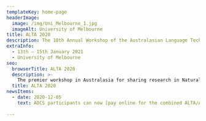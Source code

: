 ```yaml
---
templateKey: home-page
headerImage:
  image: /img/Uni_Melbourne_1.jpg
  imageAlt: University of Melbourne
title: ALTA 2020
description: The 18th Annual Workshop of the Australasian Language Technology Association
extraInfo: 
  - 13th – 15th January 2021
  - University of Melbourne
seo:
  browserTitle: ALTA 2020
  description: >-
    The premier workshop in Australasia for sharing research in Natural Language Processing and Computational Lingustics. Submissions from students, academics and industry researchers are welcome.
  title: ALTA 2020
newsItems:
  - date: 2020-12-05
    text: ADCS participants can now [pay online for the combined ALTA/ADCS dinner](https://www.trybooking.com/BHGJD)
 
---
```

